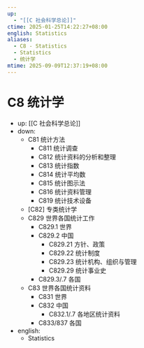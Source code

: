 ```yaml
---
up:
  - "[[C 社会科学总论]]"
ctime: 2025-01-25T14:22:27+08:00
english: Statistics
aliases:
  - C8 - Statistics
  - Statistics
  - 统计学
mtime: 2025-09-09T12:37:19+08:00
---
```


# C8 统计学

- up: [[C 社会科学总论]]
- down:
	- C81 统计方法
		- C811 统计调查
		- C812 统计资料的分析和整理
		- C813 统计指数
		- C814 统计平均数
		- C815 统计图示法
		- C816 统计资料管理
		- C819 统计技术设备
	- [C82] 专类统计学
	- C829 世界各国统计工作
		- C829.1 世界
		- C829.2 中国
			- C829.21 方针、政策
			- C829.22 统计制度
			- C829.23 统计机构、组织与管理
			- C829.29 统计事业史
		- C829.3/.7 各国
	- C83 世界各国统计资料
		- C831 世界
		- C832 中国
			- C832.1/.7 各地区统计资料
		- C833/837 各国
- english:
	- Statistics
